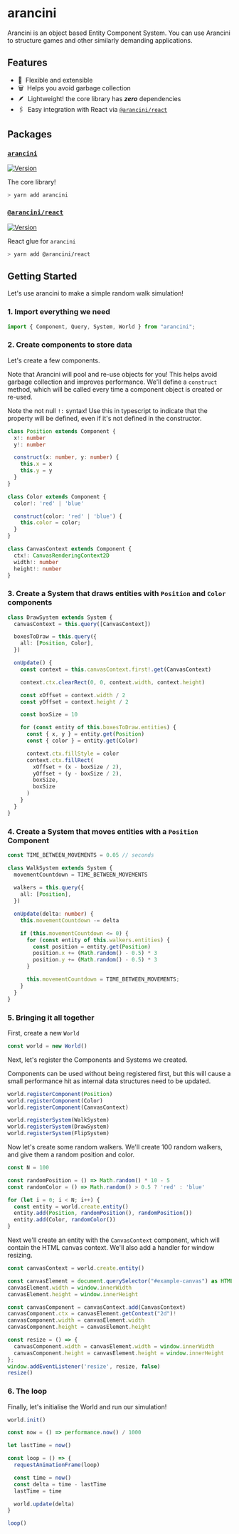 # arancini

Arancini is an object based Entity Component System. You can use Arancini to structure games and other similarly demanding applications.

## Features

- 💪 ‎ Flexible and extensible
- 🗑️ ‎ Helps you avoid garbage collection
- 🪶 ‎ Lightweight! the core library has **_zero_** dependencies
- 🖇 ‎ Easy integration with React via [`@arancini/react`](https://github.com/isaac-mason/arancini/tree/main/packages/arancini-react)

## Packages

### [**`arancini`**](https://github.com/isaac-mason/arancini/tree/main/packages/arancini)

[![Version](https://img.shields.io/npm/v/arancini)](https://www.npmjs.com/package/arancini)

The core library!

```bash
> yarn add arancini
```

### [**`@arancini/react`**](https://github.com/isaac-mason/arancini/tree/main/packages/arancini-react)

[![Version](https://img.shields.io/npm/v/@arancini/react)](https://www.npmjs.com/package/@arancini/react)

React glue for `arancini`

```bash
> yarn add @arancini/react
```

## Getting Started

Let's use arancini to make a simple random walk simulation!

### 1. Import everything we need

```ts
import { Component, Query, System, World } from "arancini";
```

### 2. Create components to store data

Let's create a few components.

Note that Arancini will pool and re-use objects for you! This helps avoid garbage collection and improves performance. We'll define a `construct` method, which will be called every time a component object is created or re-used.

Note the not null `!:` syntax! Use this in typescript to indicate that the property will be defined, even if it's not defined in the constructor.

```ts
class Position extends Component {
  x!: number
  y!: number

  construct(x: number, y: number) {
    this.x = x
    this.y = y
  }
}

class Color extends Component {
  color!: 'red' | 'blue'

  construct(color: 'red' | 'blue') {
    this.color = color;
  }
}

class CanvasContext extends Component {
  ctx!: CanvasRenderingContext2D
  width!: number
  height!: number
}
```

### 3. Create a System that draws entities with `Position` and `Color` components

```ts
class DrawSystem extends System {
  canvasContext = this.query([CanvasContext])

  boxesToDraw = this.query({
    all: [Position, Color],
  })

  onUpdate() {
    const context = this.canvasContext.first!.get(CanvasContext)

    context.ctx.clearRect(0, 0, context.width, context.height)

    const xOffset = context.width / 2
    const yOffset = context.height / 2

    const boxSize = 10

    for (const entity of this.boxesToDraw.entities) {
      const { x, y } = entity.get(Position)
      const { color } = entity.get(Color)

      context.ctx.fillStyle = color
      context.ctx.fillRect(
        xOffset + (x - boxSize / 2),
        yOffset + (y - boxSize / 2),
        boxSize,
        boxSize
      )
    }
  }
}
```

### 4. Create a System that moves entities with a `Position` Component

```ts
const TIME_BETWEEN_MOVEMENTS = 0.05 // seconds

class WalkSystem extends System {
  movementCountdown = TIME_BETWEEN_MOVEMENTS
  
  walkers = this.query({
    all: [Position],
  })

  onUpdate(delta: number) {
    this.movementCountdown -= delta

    if (this.movementCountdown <= 0) {
      for (const entity of this.walkers.entities) {
        const position = entity.get(Position)
        position.x += (Math.random() - 0.5) * 3
        position.y += (Math.random() - 0.5) * 3
      }

      this.movementCountdown = TIME_BETWEEN_MOVEMENTS;
    }
  }
}
```

### 5. Bringing it all together

First, create a new `World`

```ts
const world = new World()
```

Next, let's register the Components and Systems we created.

Components can be used without being registered first, but this will cause a small performance hit as internal data structures need to be updated.

```ts
world.registerComponent(Position)
world.registerComponent(Color)
world.registerComponent(CanvasContext)

world.registerSystem(WalkSystem)
world.registerSystem(DrawSystem)
world.registerSystem(FlipSystem)
```

Now let's create some random walkers. We'll create 100 random walkers, and give them a random position and color.

```ts
const N = 100

const randomPosition = () => Math.random() * 10 - 5
const randomColor = () => Math.random() > 0.5 ? 'red' : 'blue'

for (let i = 0; i < N; i++) {
  const entity = world.create.entity()
  entity.add(Position, randomPosition(), randomPosition())
  entity.add(Color, randomColor())
}
```

Next we'll create an entity with the `CanvasContext` component, which will contain the HTML canvas context. We'll also add a handler for window resizing.

```ts
const canvasContext = world.create.entity()

const canvasElement = document.querySelector("#example-canvas") as HTMLCanvasElement
canvasElement.width = window.innerWidth
canvasElement.height = window.innerHeight

const canvasComponent = canvasContext.add(CanvasContext)
canvasComponent.ctx = canvasElement.getContext("2d")!
canvasComponent.width = canvasElement.width
canvasComponent.height = canvasElement.height

const resize = () => {
  canvasComponent.width = canvasElement.width = window.innerWidth
  canvasComponent.height = canvasElement.height = window.innerHeight
};
window.addEventListener('resize', resize, false)
resize()
```

### 6. The loop

Finally, let's initialise the World and run our simulation!

```ts
world.init()

const now = () => performance.now() / 1000

let lastTime = now()

const loop = () => {
  requestAnimationFrame(loop)

  const time = now()
  const delta = time - lastTime
  lastTime = time

  world.update(delta)
}

loop()
```

